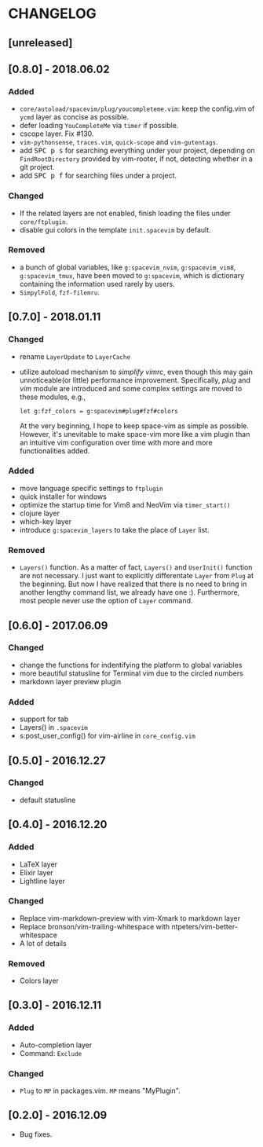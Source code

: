 CHANGELOG
=========

## [unreleased]

## [0.8.0] - 2018.06.02

### Added

- `core/autoload/spacevim/plug/youcompleteme.vim`: keep the config.vim of `ycmd` layer as concise as possible.
- defer loading `YouCompleteMe` via `timer` if possible.
- cscope layer. Fix #130.
- `vim-pythonsense`, `traces.vim`, `quick-scope` and `vim-gutentags`.
- add <kbd>SPC p s</kbd> for searching everything under your project, depending on `FindRootDirectory` provided by vim-rooter, if not, detecting whether in a git project.
- add <kbd>SPC p f</kbd> for searching files under a project.

### Changed

- If the related layers are not enabled, finish loading the files under `core/ftplugin`.
- disable gui colors in the template `init.spacevim` by default.

### Removed

- a bunch of global variables, like `g:spacevim_nvim`, `g:spacevim_vim8`, `g:spacevim_tmux`, have been moved to `g:spacevim`, which is dictionary containing the information used rarely by users.
- `SimpylFold`, `fzf-filemru`.

## [0.7.0] - 2018.01.11

### Changed

- rename `LayerUpdate` to `LayerCache`
- utilize autoload mechanism to *simplify vimrc*, even though this may gain unnoticeable(or little) performance improvement. Specifically, *plug* and *vim* module are introduced and some complex settings are moved to these modules, e.g.,

  ```vim
  let g:fzf_colors = g:spacevim#plug#fzf#colors
  ```

  At the very beginning, I hope to keep space-vim as simple as possible. However, it's unevitable to make space-vim more like a vim plugin than an intuitive vim configuration over time with more and more functionalities added.

### Added

- move language specific settings to `ftplugin`
- quick installer for windows
- optimize the startup time for Vim8 and NeoVim via `timer_start()`
- clojure layer
- which-key layer
- introduce `g:spacevim_layers` to take the place of `Layer` list.

### Removed

- `Layers()` function. As a matter of fact, `Layers()` and `UserInit()` function are not necessary. I just want to explicitly differentate `Layer` from `Plug` at the beginning. But now I have realized that there is no need to bring in another lengthy command list, we already have one :). Furthermore, most people never use the option of `Layer` command.

## [0.6.0] - 2017.06.09

### Changed

- change the functions for indentifying the platform to global variables
- more beautiful statusline for Terminal vim due to the circled numbers
- markdown layer preview plugin

### Added

- support for tab
- Layers() in `.spacevim`
- s:post_user_config() for vim-airline in `core_config.vim`

## [0.5.0] - 2016.12.27

### Changed

- default statusline

## [0.4.0] - 2016.12.20

### Added

- LaTeX layer
- Elixir layer
- Lightline layer

### Changed

- Replace vim-markdown-preview with vim-Xmark to markdown layer
- Replace bronson/vim-trailing-whitespace with ntpeters/vim-better-whitespace
- A lot of details

### Removed

- Colors layer

## [0.3.0] - 2016.12.11

### Added

- Auto-completion layer
- Command: `Exclude`

### Changed

- `Plug` to `MP` in packages.vim. `MP` means "MyPlugin".

## [0.2.0] - 2016.12.09

- Bug fixes.
